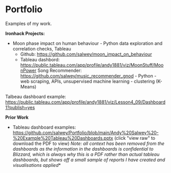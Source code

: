 # Portfolio
Examples of my work.


**Ironhack Projects:**
- Moon phase impact on human behaviour - Python data exploration and correlation checks, Tableau
  - Github: https://github.com/salwey/moon_impact_on_behaviour
  - Tableau dashbord: https://public.tableau.com/app/profile/andy1881/viz/MoonStuff/MoonPower
Song Recommender: https://github.com/salwey/music_recommender_gnod - Python - web scraping, APIs, unsupervised machine learning - clustering (K-Means)

Talbeau dashboard example: https://public.tableau.com/app/profile/andy1881/viz/Lesson4_09/Dashboard1?publish=yes


**Prior Work**
- Tableau dashboard examples: https://github.com/salwey/Portfolio/blob/main/Andy%20Salwey%20-%20Example%20Tableau%20Dashboards.pptx
(click "view raw" to download the PDF to view)
*Note: all context has been removed from the dashboards as the information in the dashboards is confidential to Blizzard, which is always why this is a PDF rather than actual tableau dashboards, but shows off a small sample of reports I have created and visualisations applied**
